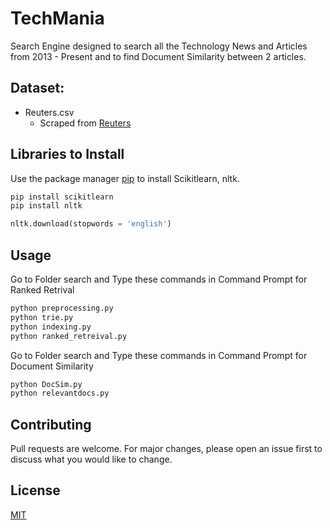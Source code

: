 # TechMania

Search Engine designed to search all the Technology News and Articles from 2013 - Present and
to find Document Similarity between 2 articles. 

## **Dataset**:

* Reuters.csv
    * Scraped from [Reuters](https://www.reuters.com/news/archive/technologynews?view=page&page=1&pageSize=10)

## Libraries to Install

Use the package manager [pip](https://pip.pypa.io/en/stable/) to install Scikitlearn, nltk.

```bash
pip install scikitlearn
pip install nltk
```
```python
nltk.download(stopwords = 'english')
```

## Usage

Go to Folder search and Type these commands in Command Prompt for Ranked Retrival

```bash
python preprocessing.py
python trie.py
python indexing.py
python ranked_retreival.py
```
Go to Folder search and Type these commands in Command Prompt for Document Similarity

```bash
python DocSim.py
python relevantdocs.py
```

## Contributing
Pull requests are welcome. For major changes, please open an issue first to discuss what you would like to change.

## License
[MIT](https://choosealicense.com/licenses/mit/)
